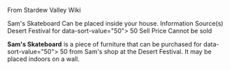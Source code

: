 From Stardew Valley Wiki

Sam's Skateboard Can be placed inside your house. Information Source(s) Desert Festival for data-sort-value="50"&gt; 50 Sell Price Cannot be sold

**Sam's Skateboard** is a piece of furniture that can be purchased for data-sort-value="50"&gt; 50 from Sam's shop at the Desert Festival. It may be placed indoors on a wall.